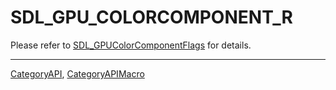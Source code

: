 # SDL_GPU_COLORCOMPONENT_R

Please refer to [SDL_GPUColorComponentFlags](SDL_GPUColorComponentFlags) for details.

----
[CategoryAPI](CategoryAPI), [CategoryAPIMacro](CategoryAPIMacro)

